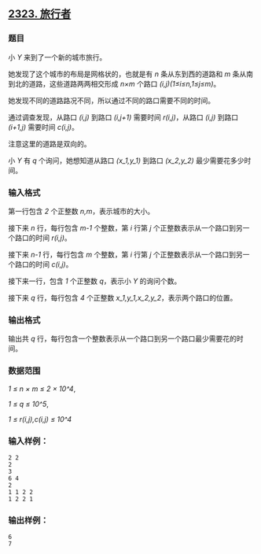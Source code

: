 ## [2323. 旅行者](https://www.acwing.com/problem/content/2325/)

### 题目

小 *Y* 来到了一个新的城市旅行。

她发现了这个城市的布局是网格状的，也就是有 *n* 条从东到西的道路和 *m* 条从南到北的道路，这些道路两两相交形成 *n×m* 个路口 *(i,j)(1≤i≤n,1≤j≤m)*。

她发现不同的道路路况不同，所以通过不同的路口需要不同的时间。

通过调查发现，从路口 *(i,j)* 到路口 *(i,j+1)* 需要时间 *r(i,j)*，从路口 *(i,j)* 到路口 *(i+1,j)* 需要时间 *c(i,j)*。

注意这里的道路是双向的。

小 *Y* 有 *q* 个询问，她想知道从路口 *(x_1,y_1)* 到路口 *(x_2,y_2)* 最少需要花多少时间。

### 输入格式

第一行包含 *2* 个正整数 *n,m*，表示城市的大小。

接下来 *n* 行，每行包含 *m-1* 个整数，第 *i* 行第 *j* 个正整数表示从一个路口到另一个路口的时间 *r(i,j)*。

接下来 *n-1* 行，每行包含 *m* 个整数，第 *i* 行第 *j* 个正整数表示从一个路口到另一个路口的时间 *c(i,j)*。

接下来一行，包含 *1* 个正整数 *q*，表示小 *Y* 的询问个数。

接下来 *q* 行，每行包含 *4* 个正整数 *x_1,y_1,x_2,y_2*，表示两个路口的位置。

### 输出格式

输出共 *q* 行，每行包含一个整数表示从一个路口到另一个路口最少需要花的时间。

### 数据范围

*1 ≤ n × m ≤ 2 × 10^4*,

*1 ≤ q ≤ 10^5*,

*1 ≤ r(i,j),c(i,j) ≤ 10^4*

### 输入样例：

```
2 2
2
3
6 4
2
1 1 2 2
1 2 2 1
```

### 输出样例：

```
6
7
```

